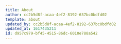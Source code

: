 ```yaml
---
title: About
author: cc2b5d8f-acaa-4ef2-8192-637bc0bdfd02
template: about
updated_by: cc2b5d8f-acaa-4ef2-8192-637bc0bdfd02
updated_at: 1617435211
id: d957c979-bf45-4515-86dc-6010e788a542
---
```

